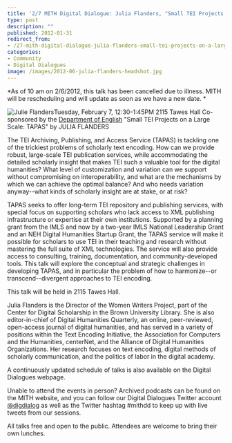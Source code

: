 ```yaml
---
title: '2/7 MITH Digital Dialogue: Julia Flanders, "Small TEI Projects on a Large Scale: TAPAS"'
type: post
description: ""
published: 2012-01-31
redirect_from: 
- /27-mith-digital-dialogue-julia-flanders-small-tei-projects-on-a-large-scale-tapas/
categories:
- Community
- Digital Dialogues
image: /images/2012-06-julia-flanders-headshot.jpg
---
```

\*As of 10 am on 2/6/2012, this talk has been cancelled due to illness. MITH will be rescheduling and will update as soon as we have a new date. \*

![Julie Flanders](/images/2012-06-julia-flanders-headshot.jpg)Tuesday, February 7, 12:30-1:45PM 2115 Tawes Hall Co-sponsored by the [Department of English](http://www.english.umd.edu/) "Small TEI Projects on a Large Scale: TAPAS" by JULIA FLANDERS

The TEI Archiving, Publishing, and Access Service (TAPAS) is tackling one of the trickiest problems of scholarly text encoding. How can we provide robust, large-scale TEI publication services, while accommodating the detailed scholarly insight that makes TEI such a valuable tool for the digital humanities? What level of customization and variation can we support without compromising on interoperability, and what are the mechanisms by which we can achieve the optimal balance? And who needs variation anyway--what kinds of scholarly insight are at stake, or at risk?

TAPAS seeks to offer long-term TEI repository and publishing services, with special focus on supporting scholars who lack access to XML publishing infrastructure or expertise at their own institutions. Supported by a planning grant from the IMLS and now by a two-year IMLS National Leadership Grant and an NEH Digital Humanities Startup Grant, the TAPAS service will make it possible for scholars to use TEI in their teaching and research without mastering the full suite of XML technologies. The service will also provide access to consulting, training, documentation, and community-developed tools. This talk will explore the conceptual and strategic challenges in developing TAPAS, and in particular the problem of how to harmonize--or transcend--divergent approaches to TEI encoding.

This talk will be held in 2115 Tawes Hall.

Julia Flanders is the Director of the Women Writers Project, part of the Center for Digital Scholarship in the Brown University Library. She is also editor-in-chief of Digital Humanities Quarterly, an online, peer-reviewed, open-access journal of digital humanities, and has served in a variety of positions within the Text Encoding Initiative, the Association for Computers and the Humanities, centerNet, and the Alliance of Digital Humanities Organizations. Her research focuses on text encoding, digital methods of scholarly communication, and the politics of labor in the digital academy.

A continuously updated schedule of talks is also available on the Digital Dialogues webpage.

Unable to attend the events in person? Archived podcasts can be found on the MITH website, and you can follow our Digital Dialogues Twitter account [@digdialog](//twitter.com/digdialog) as well as the Twitter hashtag #mithdd to keep up with live tweets from our sessions.

All talks free and open to the public. Attendees are welcome to bring their own lunches.
